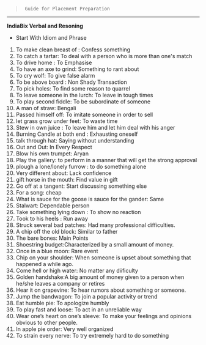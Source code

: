 > ` Guide for Placement Preparation` 

---
**IndiaBix Verbal and Resoning**
*  Start With Idiom and Phrase
  1.  To make clean breast of : Confess something
  1. To catch a tartar: To deal with a person who is more than one's match
  1. To drive home : To Emphasise
  1. To have an axe to grind: Something to rant about
  1. To cry wolf: To give false alarm
  1. To be above board : Non Shady Transaction
  1. To pick holes: To find some reason to quarrel
  1. To leave someone in the lurch: To leave in tough times
  1. To play second fiddle: To be subordinate of someone
  1. A man of straw: Bengali
  1. Passed himself off: To imitate someone in order to sell
  1. let grass grow under feet: To waste time
  1. Stew in own juice : To leave him and let him deal with his anger
  1. Burning Candle at both end : Exhausting oneself
  1. talk through hat: Saying without understanding
  1. Out and Out: In Every Respect
  1. Blow his own trumpet: Aryan
  1. Play the gallery: to perform in a manner that will get the strong approval
  1. plough a lone/lonely furrow : to do something alone 
  1. Very different about: Lack confidence
  1. gift horse in the mouth: Find value in gift
  1. Go off at a tangent: Start discussing something else
  1. For a song: cheap
  1. What is sauce for the goose is sauce for the gander: Same
  1. Stalwart: Dependable person
  1. Take something lying down : To show no reaction
  1. Took to his heels : Run away
  1. Struck several bad patches: Had many professional difficulties.
  1. A chip off the old block: Similar to father
  1. The bare bones: Main Points
  1. Shoestring budget:Characterized by a small amount of money.
  1. Once in a blue moon: Rare event
  1. Chip on your shoulder: When someone is upset about something that happened a while ago.
  1. Come hell or high water: No matter any diificulty
  1. Golden handshake:A big amount of money given to a person when he/she leaves a company or retires
  1. Hear it on grapevine: To hear rumors about something or someone.
  1. Jump the bandwagon: To join a popular activity or trend
  1. Eat humble pie: To apologize humbly
  1. To play fast and loose: To act in an unreliable way
  1. Wear one’s heart on one’s sleeve: To make your feelings and opinions obvious to other people.
  1. In apple pie order: Very well organized
  1. To strain every nerve: To try extremely hard to do something
